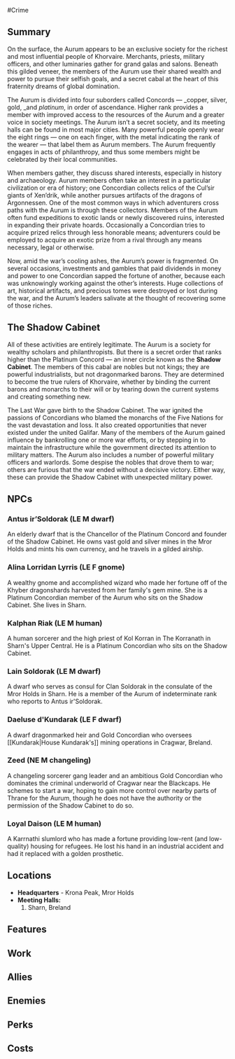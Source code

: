 #Crime
## Summary

On the surface, the Aurum appears to be an exclusive society for the richest and most influential people of Khorvaire. Merchants, priests, military officers, and other luminaries gather for grand galas and salons. Beneath this gilded veneer, the members of the Aurum use their shared wealth and power to pursue their selfish goals, and a secret cabal at the heart of this fraternity dreams of global domination.

The Aurum is divided into four suborders called Concords — _copper, silver, gold, _and _platinum_, in order of ascendance. Higher rank provides a member with improved access to the resources of the Aurum and a greater voice in society meetings. The Aurum isn’t a secret society, and its meeting halls can be found in most major cities. Many powerful people openly wear the eight rings — one on each finger, with the metal indicating the rank of the wearer — that label them as Aurum members. The Aurum frequently engages in acts of philanthropy, and thus some members might be celebrated by their local communities.

When members gather, they discuss shared interests, especially in history and archaeology. Aurum members often take an interest in a particular civilization or era of history; one Concordian collects relics of the Cul’sir giants of Xen’drik, while another pursues artifacts of the dragons of Argonnessen. One of the most common ways in which adventurers cross paths with the Aurum is through these collectors. Members of the Aurum often fund expeditions to exotic lands or newly discovered ruins, interested in expanding their private hoards. Occasionally a Concordian tries to acquire prized relics through less honorable means; adventurers could be employed to acquire an exotic prize from a rival through any means necessary, legal or otherwise.

Now, amid the war’s cooling ashes, the Aurum’s power is fragmented. On several occasions, investments and gambles that paid dividends in money and power to one Concordian sapped the fortune of another, because each was unknowingly working against the other’s interests. Huge collections of art, historical artifacts, and precious tomes were destroyed or lost during the war, and the Aurum’s leaders salivate at the thought of recovering some of those riches.


## The Shadow Cabinet

All of these activities are entirely legitimate. The Aurum is a society for wealthy scholars and philanthropists. But there is a secret order that ranks higher than the Platinum Concord — an inner circle known as the **Shadow Cabinet**. The members of this cabal are nobles but not kings; they are powerful industrialists, but not dragonmarked barons. They are determined to become the true rulers of Khorvaire, whether by binding the current barons and monarchs to their will or by tearing down the current systems and creating something new.

The Last War gave birth to the Shadow Cabinet. The war ignited the passions of Concordians who blamed the monarchs of the Five Nations for the vast devastation and loss. It also created opportunities that never existed under the united Galifar. Many of the members of the Aurum gained influence by bankrolling one or more war efforts, or by stepping in to maintain the infrastructure while the government directed its attention to military matters. The Aurum also includes a number of powerful military officers and warlords. Some despise the nobles that drove them to war; others are furious that the war ended without a decisive victory. Either way, these can provide the Shadow Cabinet with unexpected military power.


## NPCs


### Antus ir’Soldorak (LE M dwarf)

   An elderly dwarf that is the Chancellor of the Platinum Concord and founder of the Shadow Cabinet. He owns vast gold and silver mines in the Mror Holds and mints his own currency, and he travels in a gilded airship.

### Alina Lorridan Lyrris  (LE F gnome)

   A wealthy gnome and accomplished wizard who made her fortune off of the Khyber dragonshards harvested from her family's gem mine. She is a Platinum Concordian member of the Aurum who sits on the Shadow Cabinet. She lives in Sharn.

### Kalphan Riak (LE M human)

   A human sorcerer and the high priest of Kol Korran in The Korranath in Sharn's Upper Central. He is a Platinum Concordian who sits on the Shadow Cabinet.


### Lain Soldorak (LE M dwarf)

   A dwarf who serves as consul for Clan Soldorak in the consulate of the Mror Holds in Sharn. He is a member of the Aurum of indeterminate rank who reports to Antus ir'Soldorak.


### Daeluse d'Kundarak (LE F dwarf)

   A dwarf dragonmarked heir and Gold Concordian who oversees [[Kundarak|House Kundarak's]] mining operations in Cragwar, Breland.


### Zeed (NE M changeling)

   A changeling sorcerer gang leader and an ambitious Gold Concordian who dominates the criminal underworld of Cragwar near the Blackcaps. He schemes to start a war, hoping to gain more control over nearby parts of Thrane for the Aurum, though he does not have the authority or the permission of the Shadow Cabinet to do so.


### Loyal Daison (LE M human)

   A Karrnathi slumlord who has made a fortune providing low-rent (and low-quality) housing for refugees. He lost his hand in an industrial accident and had it replaced with a golden prosthetic.


## Locations

- **Headquarters** - Krona Peak, Mror Holds
- **Meeting Halls:**
	1. Sharn, Breland

## Features

## Work

## Allies

## Enemies

## Perks

## Costs